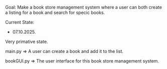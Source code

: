 Goal: Make a book store management system where a user can both create a listing for a book and search for specic books.

Current State:
- 07.10.2025. 

Very primative state. 

main.py => A user can create a book and add it to the list.

bookGUI.py => The user interface for this book store management system.
